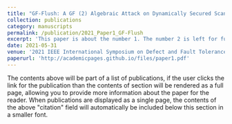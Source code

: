 ```yaml
---
title: "GF-Flush: A GF (2) Algebraic Attack on Dynamically Secured Scan Chains"
collection: publications
category: manuscripts
permalink: /publication/2021_Paper1_GF-Flush
excerpt: 'This paper is about the number 1. The number 2 is left for future work.'
date: 2021-05-31
venue: '2021 IEEE International Symposium on Defect and Fault Tolerance in VLSI and Nanotechnology Systems (DFT)'
paperurl: 'http://academicpages.github.io/files/paper1.pdf'
---
```


<!-- citation: "D. Chen, C. Lin and P. A. Beerel, 'GF-Flush: A GF(2) Algebraic Attack on Dynamically Secured Scan Chains,' 2021 IEEE International Symposium on Defect and Fault Tolerance in VLSI and Nanotechnology Systems (DFT), Athens, Greece, 2021, pp. 1-6, doi: 10.1109/DFT52944.2021.9568356." -->

The contents above will be part of a list of publications, if the user clicks the link for the publication than the contents of section will be rendered as a full page, allowing you to provide more information about the paper for the reader. When publications are displayed as a single page, the contents of the above "citation" field will automatically be included below this section in a smaller font.
